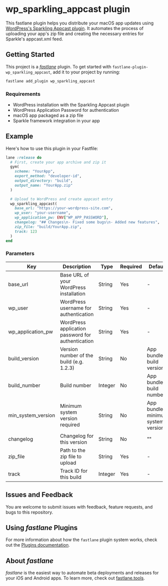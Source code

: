 # wp_sparkling_appcast plugin

This fastlane plugin helps you distribute your macOS app updates using [WordPress's Sparkling Appcast plugin](https://github.com/Usiel/sparkling-appcast). It automates the process of uploading your app's zip file and creating the necessary entries for Sparkle's appcast.xml feed.

## Getting Started

This project is a [_fastlane_](https://github.com/fastlane/fastlane) plugin. To get started with `fastlane-plugin-wp_sparkling_appcast`, add it to your project by running:

```bash
fastlane add_plugin wp_sparkling_appcast
```

### Requirements

- WordPress installation with the Sparkling Appcast plugin
- WordPress Application Password for authentication
- macOS app packaged as a zip file
- Sparkle framework integration in your app

## Example

Here's how to use this plugin in your Fastfile:

```ruby
lane :release do
  # First, create your app archive and zip it
  gym(
    scheme: "YourApp",
    export_method: "developer-id",
    output_directory: "build",
    output_name: "YourApp.zip"
  )

  # Upload to WordPress and create appcast entry
  wp_sparkling_appcast(
    base_url: "https://your-wordpress-site.com",
    wp_user: "your-username",
    wp_application_pw: ENV["WP_APP_PASSWORD"],
    changelog: "## Changes\n- Fixed some bugs\n- Added new features",
    zip_file: "build/YourApp.zip",
    track: 123
  )
end
```

### Parameters

| Key | Description | Type | Required | Default |
|-----|-------------|------|----------|---------|
| base_url | Base URL of your WordPress installation | String | Yes | - |
| wp_user | WordPress username for authentication | String | Yes | - |
| wp_application_pw | WordPress application password for authentication | String | Yes | - |
| build_version | Version number of the build (e.g. 1.2.3) | String | No | App bundle's build version |
| build_number | Build number | Integer | No | App bundle's build number |
| min_system_version | Minimum system version required | String | No | App bundle's minimum system version |
| changelog | Changelog for this version | String | No | "" |
| zip_file | Path to the zip file to upload | String | Yes | - |
| track | Track ID for this build | Integer | Yes | - |

## Issues and Feedback

You are welcome to submit issues with feedback, feature requests, and bugs to this repository.

## Using _fastlane_ Plugins

For more information about how the `fastlane` plugin system works, check out the [Plugins documentation](https://docs.fastlane.tools/plugins/create-plugin/).

## About _fastlane_

_fastlane_ is the easiest way to automate beta deployments and releases for your iOS and Android apps. To learn more, check out [fastlane.tools](https://fastlane.tools).
